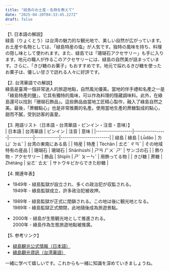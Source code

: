 ```yaml
---
title: "緑島のお土産・名物を教えて"
date: "2025-04-20T04:33:45.227Z"
draft: false
---
```


【1. 日本語の解説】  
緑島（りょくとう）は台湾の魅力的な観光地で、美しい自然が広がっています。お土産や名物としては、「緑島特産の塩」が人気です。独特の風味を持ち、料理の隠し味として使われます。また、緑島では「珊瑚石アクセサリー」も手に入ります。地元の職人が作るこのアクセサリーには、緑島の自然美が詰まっています。さらに、「きび糖のお菓子」もおすすめです。地元で採れるきび糖を使ったお菓子は、優しい甘さで訪れる人々に好評です。

【2. 台湾華語での解説】  
綠島是臺灣一個非常迷人的旅遊地點，自然風光優美。當地的伴手禮和名產之一是「綠島特產的鹽」，它具有獨特的風味，可以作為料理的隱藏調味料。此外，在綠島還可以找到「珊瑚石飾品」。這些飾品由當地工匠精心製作，融入了綠島自然之美。最後，「蔗糖點心」也是非常推薦的名產。使用當地生產的蔗糖製成的點心，甜而不膩，受到訪客的喜愛。

【3. 用語リスト（日本語・台湾華語・ピンイン・注音・意味）】  
| 日本語           | 台湾華語        | ピンイン    | 注音        | 意味                   |
|------------------|----------------|------------|------------|------------------------|
| 緑島             | 綠島           | Lǜdǎo      | ㄌㄩˋ ㄉㄠˇ | 台湾の東南にある島     |
| 特産             | 特產           | Tèchǎn     | ㄊㄜˋ ㄔㄢˇ | その地域特有の産品     |
| 珊瑚石           | 珊瑚石         | Shānhúshí  | ㄕㄢ ㄏㄨˊ ㄕˊ | サンゴの石             |
| 飾り物・アクセサリー | 飾品           | Shìpǐn     | ㄕˋ ㄆㄧㄣˇ | 用飾ってる物           |
| きび糖           | 蔗糖           | Zhètáng    | ㄓㄜˋ ㄊㄤˊ | サトウキビからできた砂糖 |

【4. 関連年表】  
- 1949年 - 緑島監獄が設立され、多くの政治犯が収監される。  
  1949年 - 綠島監獄成立，許多政治犯被收押。

- 1989年 - 緑島監獄が正式に閉鎖される。この地は後に観光地となる。  
  1989年 - 綠島監獄正式關閉，此地隨後成為旅遊景點。

- 2000年 - 緑島が生態観光地として推進される。  
  2000年 - 綠島作為生態旅遊地點被推廣。

【5. 参考リンク】  
- [緑島観光公式情報（日本語）](https://www.eastcoast-nsa.gov.tw/jp/Attraction/Detail/118)  
- [綠島觀光資訊（台湾華語）](https://www.eastcoast-nsa.gov.tw/zh-tw/Attraction/Detail/118)

一緒に学べて嬉しいです。これからも一緒に知識を深めていきましょうね。